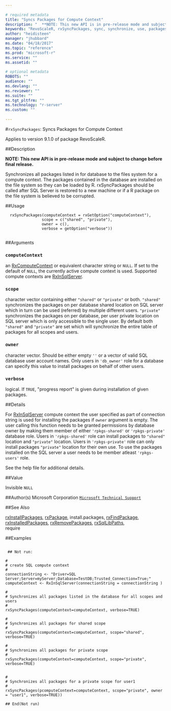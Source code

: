 ```yaml
--- 
 
# required metadata 
title: "Syncs Packages for Compute Context" 
description: "  **NOTE: This new API is in pre-release mode and subject to change before final release.**  Synchronizes all packages listed in for database to the files system for a compute context. The packages contained in the database are installed on the file system so they can be loaded by R. rxSyncPackages should be called after SQL Server is restored to a new machine or if a R package on the file system is believed to be corrupted.  " 
keywords: "RevoScaleR, rxSyncPackages, sync, synchronize, use, packages, sql" 
author: "heidisteen" 
manager: "jhubbard" 
ms.date: "04/18/2017" 
ms.topic: "reference" 
ms.prod: "microsoft-r" 
ms.service: "" 
ms.assetid: "" 
 
# optional metadata 
ROBOTS: "" 
audience: "" 
ms.devlang: "" 
ms.reviewer: "" 
ms.suite: "" 
ms.tgt_pltfrm: "" 
ms.technology: "r-server" 
ms.custom: "" 
 
--- 
```

 
 
 #`rxSyncPackages`: Syncs Packages for Compute Context

 Applies to version 9.1.0 of package RevoScaleR.
 
 ##Description
 

**NOTE: This new API is in pre-release mode and subject to change before final release.**

Synchronizes all packages listed in for database to the files system for a compute context. The packages contained in the database are installed on the file system so they can be loaded by R. rxSyncPackages should be called after SQL Server is restored to a new machine or if a R package on the file system is believed to be corrupted.

 
 
 ##Usage

```   
  rxSyncPackages(computeContext = rxGetOption("computeContext"), 
                scope = c("shared", "private"),
                owner = c(),
                verbose = getOption("verbose"))
 
```
 
 ##Arguments

   
    
 ### `computeContext`
 an [RxComputeContext](../../r-reference/revoscaler/rxcomputecontext.md) or equivalent character string or `NULL`.   If set to the default of `NULL`, the currently active compute context is used. Supported compute contexts are [RxInSqlServer](../../r-reference/revoscaler/rxinsqlserver.md). 
  
  
    
 ### `scope`
 character vector containing either `"shared"` or `"private"` or both. `"shared"` synchronizes the packages on per database shared location on SQL server which in turn can be used (referred) by multiple different users. `"private"` synchronizes the packages on per database, per user private location on SQL server which is only accessible to the single user. By default both `"shared"` and `"private"` are set which will synchronize  the entire table of packages for all scopes and users. 
  
  
    
 ### `owner`
 character vector. Should be either empty `''` or a vector of valid SQL database user account names. Only users in `'db_owner'` role for a database can specify this value to install packages on  behalf of other users.  
  
  
    
 ### `verbose`
 logical. If `TRUE`, "progress report" is given during installation of given packages. 
  
 
 
 ##Details
 
For [RxInSqlServer](../../r-reference/revoscaler/rxinsqlserver.md) compute context the user specified as part of connection string is used for installing the packages if `owner` argument is empty. The user calling this function needs to be granted permissions by database owner by making them member of either `'rpkgs-shared'` or `'rpkgs-private'` database role. Users in `'rpkgs-shared'` role can install packages to `"shared"` location and `"private"` location. Users in `'rpkgs-private'` role can only install packages `"private"` location for their own use. To use the packages installed on the SQL server a user needs to be member atleast `'rpkgs-users'` role.

See the help file for additional details.
 
 
 
 ##Value
 
Invisible `NULL`
 
 
 ##Author(s)
 Microsoft Corporation [`Microsoft Technical Support`](https://go.microsoft.com/fwlink/?LinkID=698556&clcid=0x409)
 
 
 ##See Also
 
[rxInstallPackages](../../r-reference/revoscaler/rxinstallpackages.md),
[rxPackage](../../r-reference/revoscaler/rxpackage.md),
install.packages,
[rxFindPackage](../../r-reference/revoscaler/rxfindpackage.md),
[rxInstalledPackages](../../r-reference/revoscaler/rxinstalledpackages.md),
[rxRemovePackages](../../r-reference/revoscaler/rxremovepackages.md),
[rxSqlLibPaths](../../r-reference/revoscaler/rxsqllibpaths.md),   
require
   
 ##Examples

 ```
   
  ## Not run:
 
#
# create SQL compute context
#
connectionString <- "Driver=SQL Server;Server=myServer;Database=TestDB;Trusted_Connection=True;"
computeContext <- RxInSqlServer(connectionString = connectionString )

#
# Synchronizes all packages listed in the database for all scopes and users
#
rxSyncPackages(computeContext=computeContext, verbose=TRUE)

#
# Synchronizes all packages for shared scope
#
rxSyncPackages(computeContext=computeContext, scope="shared", verbose=TRUE)

#
# Synchronizes all packages for private scope
#
rxSyncPackages(computeContext=computeContext, scope="private", verbose=TRUE)


#
# Synchronizes all packages for a private scope for user1
#
rxSyncPackages(pcomputeContext=computeContext, scope="private", owner = "user1", verbose=TRUE))

 ## End(Not run) 
  
 
```
     
 
 
 
 
 
 
